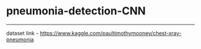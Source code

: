 # pneumonia-detection-CNN

------------------------------------------

dataset link - https://www.kaggle.com/paultimothymooney/chest-xray-pneumonia
